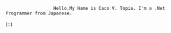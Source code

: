 
                      Hello,My Name is Caco V. Topia. I'm a .Net Programmer from Japanese.
(::)                                                                   
